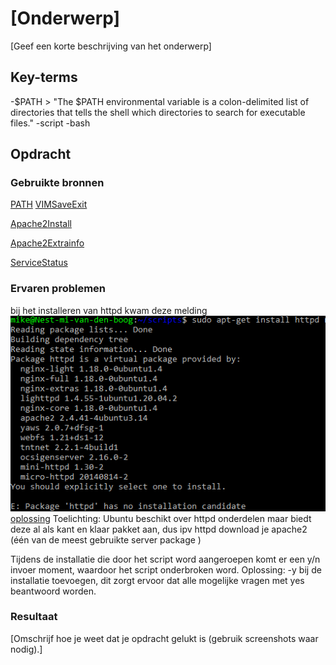# [Onderwerp]
[Geef een korte beschrijving van het onderwerp]

## Key-terms
-$PATH > "The $PATH environmental variable is a colon-delimited list of directories that tells the shell which directories to search for executable files."
-script
-bash


## Opdracht
### Gebruikte bronnen

[PATH](https://phoenixnap.com/kb/linux-add-to-path#:~:text=PATH%20is%20an%20environment%20variable,command%20without%20specifying%20a%20path.)
[VIMSaveExit](https://www.cyberciti.biz/faq/linux-unix-vim-save-and-quit-command/)

[Apache2Install](https://mkyong.com/apache/how-to-install-apache-http-server-in-ubuntu/)

[Apache2Extrainfo](https://www.cyberciti.biz/faq/linux-install-and-start-apache-httpd/)

[ServiceStatus](https://www.cyberciti.biz/faq/systemd-systemctl-view-status-of-a-service-on-linux/)


### Ervaren problemen
bij het installeren van httpd kwam deze melding
![Probleem](../00_includes/w1_processes_prob1.PNG) [oplossing](https://stackoverflow.com/questions/26865161/unable-to-install-httpd-on-digitalocean) Toelichting: Ubuntu beschikt over httpd onderdelen maar biedt deze al als kant en klaar pakket aan, dus ipv httpd download je apache2 (één van de meest gebruikte server package )

Tijdens de installatie die door het script word aangeroepen komt er een y/n invoer moment, waardoor het script onderbroken word. Oplossing: -y bij de installatie toevoegen, dit zorgt ervoor dat alle mogelijke vragen met yes beantwoord worden.

### Resultaat
[Omschrijf hoe je weet dat je opdracht gelukt is (gebruik screenshots waar nodig).]
